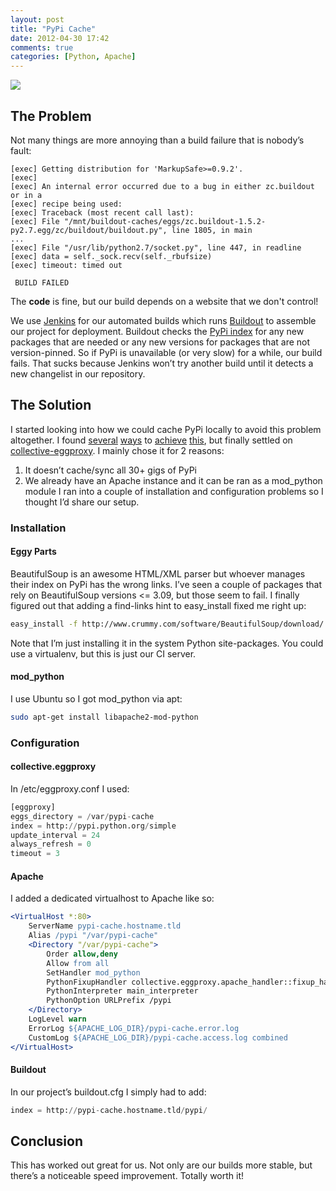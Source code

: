 ```yaml
---
layout: post
title: "PyPi Cache"
date: 2012-04-30 17:42
comments: true
categories: [Python, Apache]
---
```


![](/assets/images/pi-pie.jpg)

## The Problem
Not many things are more annoying than a build failure that is nobody’s fault:
```
[exec] Getting distribution for 'MarkupSafe>=0.9.2'.
[exec]
[exec] An internal error occurred due to a bug in either zc.buildout or in a
[exec] recipe being used:
[exec] Traceback (most recent call last):
[exec] File "/mnt/buildout-caches/eggs/zc.buildout-1.5.2-py2.7.egg/zc/buildout/buildout.py", line 1805, in main
...
[exec] File "/usr/lib/python2.7/socket.py", line 447, in readline
[exec] data = self._sock.recv(self._rbufsize)
[exec] timeout: timed out
 
 BUILD FAILED
```
The **code** is fine, but our build depends on a website that we don't control!

<!-- more -->

We use [Jenkins](http://jenkins-ci.org/) for our automated builds which runs [Buildout](http://www.buildout.org/) to assemble our project for deployment.  Buildout checks the [PyPi index](http://pypi.python.org/pypi) for any new packages that are needed or any new versions for packages that are not version-pinned.  So if PyPi is unavailable (or very slow) for a while, our build fails.  That sucks because Jenkins won’t try another build until it detects a new changelist in our repository.


## The Solution
I started looking into how we could cache PyPi locally to avoid this problem altogether.  I found [several](http://www.apache.org/info/mirror-proxy.html) [ways](http://pypi.python.org/pypi/pep381client) to [achieve](http://pypi.python.org/pypi/z3c.pypimirror) [this](http://yopypi.googlecode.com/hg/docs/build/html/index.html), but finally settled on [collective-eggproxy](http://pypi.python.org/pypi/collective.eggproxy).  I mainly chose it for 2 reasons:
1. It doesn’t cache/sync all 30+ gigs of PyPi
2. We already have an Apache instance and it can be ran as a mod_python module
I ran into a couple of installation and configuration problems so I thought I’d share our setup.

### Installation

#### Eggy Parts
BeautifulSoup is an awesome HTML/XML parser but whoever manages their index on PyPi has the wrong links.  I’ve seen a couple of packages that rely on BeautifulSoup versions <= 3.09, but those seem to fail.  I finally figured out that adding a find-links hint to easy_install fixed me right up:
``` bash
easy_install -f http://www.crummy.com/software/BeautifulSoup/download/ collective.eggproxy
```
Note that I’m just installing it in the system Python site-packages.  You could use a virtualenv, but this is just our CI server.

#### mod_python
I use Ubuntu so I got mod_python via apt:
```bash
sudo apt-get install libapache2-mod-python
```

### Configuration

#### collective.eggproxy
In /etc/eggproxy.conf I used:
``` python
[eggproxy]
eggs_directory = /var/pypi-cache
index = http://pypi.python.org/simple
update_interval = 24
always_refresh = 0
timeout = 3
```

#### Apache
I added a dedicated virtualhost to Apache like so:
``` apache
<VirtualHost *:80>
    ServerName pypi-cache.hostname.tld
    Alias /pypi "/var/pypi-cache"
    <Directory "/var/pypi-cache">
        Order allow,deny
        Allow from all
        SetHandler mod_python
        PythonFixupHandler collective.eggproxy.apache_handler::fixup_handler
        PythonInterpreter main_interpreter
        PythonOption URLPrefix /pypi
    </Directory>
    LogLevel warn
    ErrorLog ${APACHE_LOG_DIR}/pypi-cache.error.log
    CustomLog ${APACHE_LOG_DIR}/pypi-cache.access.log combined
</VirtualHost>
```

#### Buildout
In our project’s buildout.cfg I simply had to add:
``` python
index = http://pypi-cache.hostname.tld/pypi/
```

## Conclusion
This has worked out great for us.  Not only are our builds more stable, but there’s a noticeable speed improvement.  Totally worth it!

